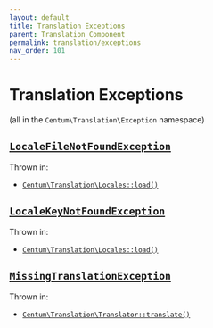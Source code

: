 ```yaml
---
layout: default
title: Translation Exceptions
parent: Translation Component
permalink: translation/exceptions
nav_order: 101
---
```




# Translation Exceptions

(all in the `Centum\Translation\Exception` namespace)



## [`LocaleFileNotFoundException`](https://github.com/SidRoberts/centum/blob/main/src/Translation/Exception/LocaleFileNotFoundException.php)

Thrown in:

- [`Centum\Translation\Locales::load()`](https://github.com/SidRoberts/centum/blob/main/src/Translation/Locales.php#L31)



## [`LocaleKeyNotFoundException`](https://github.com/SidRoberts/centum/blob/main/src/Translation/Exception/LocaleKeyNotFoundException.php)

Thrown in:

- [`Centum\Translation\Locales::load()`](https://github.com/SidRoberts/centum/blob/main/src/Translation/Locales.php#L31)



## [`MissingTranslationException`](https://github.com/SidRoberts/centum/blob/main/src/Translation/Exception/MissingTranslationException.php)

Thrown in:

- [`Centum\Translation\Translator::translate()`](https://github.com/SidRoberts/centum/blob/main/src/Translation/Translator.php#L22)

